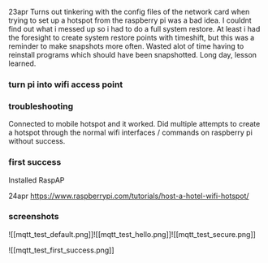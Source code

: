 23apr
Turns out tinkering with the config files of the network card when trying to set up a hotspot from the raspberry pi was a bad idea. I couldnt find out what i messed up so i had to do a full system restore. At least i had the foresight to create system restore points with timeshift, but this was a reminder to make snapshots more often. Wasted alot of time having to reinstall programs which should have been snapshotted. Long day, lesson learned.
### turn pi into wifi access point
### troubleshooting
Connected to mobile hotspot and it worked.
Did multiple attempts to create a hotspot through the normal wifi interfaces / commands on raspberry pi without success.
### first success
Installed RaspAP

24apr
https://www.raspberrypi.com/tutorials/host-a-hotel-wifi-hotspot/

### screenshots

![[mqtt_test_default.png]]![[mqtt_test_hello.png]]![[mqtt_test_secure.png]]

![[mqtt_test_first_success.png]]

